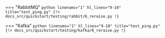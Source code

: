 === "RabbitMQ"
    ```python linenums="1" hl_lines="9-10" title="test_ping.py"
    {!> docs_src/quickstart/testing/rabbit/6_reraise.py !}
    ```

=== "Kafka"
    ```python linenums="1" hl_lines="9-10" title="test_ping.py"
    {!> docs_src/quickstart/testing/kafka/6_reraise.py !}
    ```
